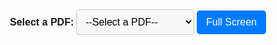 

<!-- ## Cloud Practitioner

![Cloud Practitioner](./slides/Cloud-Practitioner/AWS%20Certified%20Cloud%20Practitioner%20Slides%20v26.pdf){ type=application/pdf style="min-height:100vh;width:100%" }


## Developer Associate

![Developer Associate](./slides/Developer-Associate/AWS%20Certified%20Developer%20Slides%20v4.9.3.pdf){ type=application/pdf style="min-height:100vh;width:100%" }


## Solutions Architect

![Solutions Architect](./slides/Solutions-Architect/AWS-Certified-Solutions-Architect-Slides.pdf){ type=application/pdf style="min-height:100vh;width:100%" }

 -->


<style>
    body {
        font-family: Arial, sans-serif;
        text-align: center;
    }
    label {
        font-size: 16px;
        font-weight: bold;
    }
    select {
        padding: 10px;
        font-size: 16px;
        margin: 10px 0;
        border: 1px solid #ccc;
        border-radius: 5px;
        background-color: #f8f8f8;
        cursor: pointer;
    }
    iframe {
        border: 1px solid #ddd;
        border-radius: 5px;
        width: 100%;
        height: 600px;
        display: none;
    }
    button {
        margin-top: 10px;
        padding: 10px 15px;
        font-size: 16px;
        border: none;
        border-radius: 5px;
        background-color: #007BFF;
        color: white;
        cursor: pointer;
    }
    button:hover {
        background-color: #0056b3;
    }
</style>

<label for="pdf-selector">Select a PDF:</label>
<select id="pdf-selector" onchange="showPDF()">
    <option value="">--Select a PDF--</option>
    <option value="./Cloud-Practitioner/AWS%20Certified%20Cloud%20Practitioner%20Slides%20v26.pdf">Cloud Practitioner</option>
    <option value="./Developer-Associate/AWS%20Certified%20Developer%20Slides%20v4.9.3.pdf">Developer Associate</option>
    <option value="./Solutions-Architect/AWS-Certified-Solutions-Architect-Slides.pdf">Solutions Architect</option>
</select>
<button onclick="openFullScreen()">Full Screen</button>

<iframe id="pdf-frame" allowfullscreen></iframe>

<script>
    function showPDF() {
        var pdfFrame = document.getElementById("pdf-frame");
        var selector = document.getElementById("pdf-selector");
        var selectedPDF = selector.value;
        
        if (selectedPDF) {
            pdfFrame.src = selectedPDF;
            pdfFrame.style.display = "block";
        } else {
            pdfFrame.style.display = "none";
        }
    }
    
    function openFullScreen() {
        var pdfFrame = document.getElementById("pdf-frame");
        if (pdfFrame.style.display !== "none") {
            if (pdfFrame.requestFullscreen) {
                pdfFrame.requestFullscreen();
            } else if (pdfFrame.mozRequestFullScreen) { /* Firefox */
                pdfFrame.mozRequestFullScreen();
            } else if (pdfFrame.webkitRequestFullscreen) { /* Chrome, Safari & Opera */
                pdfFrame.webkitRequestFullscreen();
            } else if (pdfFrame.msRequestFullscreen) { /* IE/Edge */
                pdfFrame.msRequestFullscreen();
            }
        }
    }
</script>